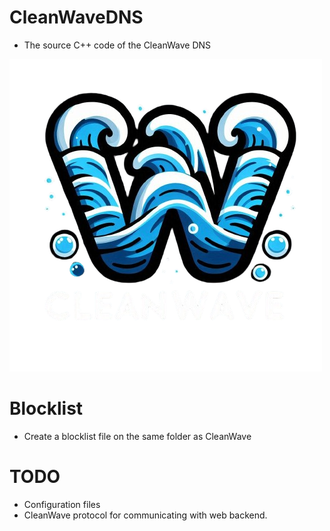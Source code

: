 # CleanWaveDNS
- The source C++ code of the CleanWave DNS

<img src="./img/logo-nobg.png" />

# Blocklist
- Create a blocklist file on the same folder as CleanWave
# TODO
- Configuration files
- CleanWave protocol for communicating with web backend.